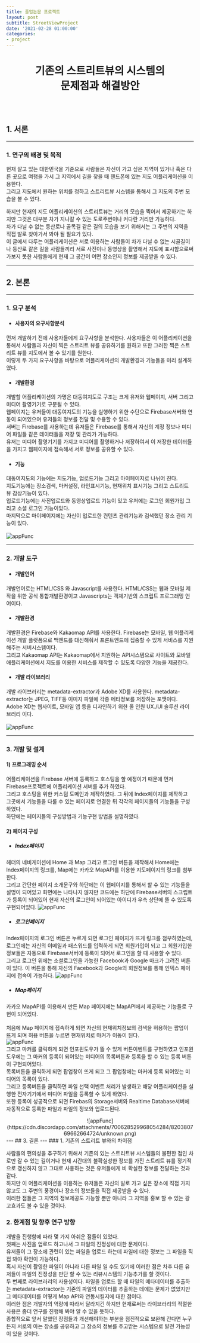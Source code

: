```yaml
---
title: 졸업논문 프로젝트
layout: post
subtitle: StreetViewProject
date: '2021-02-28 01:00:00'
categories:
- project
---
```


# <center>기존의 스트리트뷰의 시스템의 <br>문제점과 해결방안</center>
<br><br>

## 1. 서론
---

### 1. 연구의 배경 및 목적

현재 살고 있는 대한민국을 기준으로 사람들은 자신이 가고 싶은 지역이 있거나 혹은 다른 곳으로 여행을 가서 그 지역에서 길을 찾을 때 핸드폰에 있는 지도 어플리케이션을 이용한다. <br>
그리고 지도에서 원하는 위치를 정하고 스트리트뷰 시스템을 통해서 그 지도의 주변 모습을 볼 수 있다.

하지만 현재의 지도 어플리케이션의 스트리트뷰는 거리의 모습을 찍어서 제공하기는 하지만 그것은 대부분 차가 지나갈 수 있는 도로주변이나 커다란 거리만 가능하다. <br>
차가 다닐 수 없는 등산로나 골목길 같은 길의 모습을 보기 위해서는 그 주변의 지역을 직접 발로 찾아가서 봐야 될 필요가 있다. <br>
이 글에서 다루는 어플리케이션은 서로 이용하는 사람들이 차가 다닐 수 없는 시골길이나 등산로 같은 길을 사람들끼리 서로 사진이나 동영상을 촬영해서 지도에 표시함으로써 가보지 못한 사람들에게 현재 그 공간이 어떤 장소인지 정보를 제공받을 수 있다.

---
## 2. 본론

---
### 1. 요구 분석
* #### 사용자의 요구사항분석
먼저 개발하기 전에 사용자들에게 요구사항을 분석한다. 사용자들은 이 어플리케이션을 통해서 사람들과 자신이 찍은 스트리트 뷰를 공유하기를 원하고 또한 그러한 찍은 스트리트 뷰를 지도에서 볼 수 있기를 원한다. <br>
이렇게 두 가지 요구사항을 바탕으로 어플리케이션의 개발환경과 기능들을 미리 설계하였다.
* #### 개발환경
개발할 어플리케이션의 가명은 대동여지도로 구조는 크게 유저와 웹페이지, 서버 그리고 미디어 촬영기기로 구분될 수 있다. <br>
웹페이지는 유저들이 대동여지도의 기능을 실행하기 위한 수단으로 Firebase서버와 연동이 되어있으며 유저들의 정보를 전달 및 수용할 수 있다. <br>
서버는 Firebase를 사용하는데 유저들은 Firebase를 통해서 자신의 계정 정보나 미디어 파일들 같은 데이터들을 저장 및 관리가 가능하다. <br>
유저는 미디어 촬영기기를 가지고 미디어를 촬영하거나 저장하여서 이 저장한 데이터들을 가지고 웹페이지에 접속해서 서로 정보를 공유할 수 있다.
* #### 기능
대동여지도의 기능에는 지도기능, 업로드기능 그리고 마이페이지로 나뉘어 진다. <br>
지도기능에는 장소검색, 마커설정, 라인표시기능, 현재위치 표시기능 그리고 스트리트 뷰 감상기능이 있다. <br>
업로드기능에는 사진업로드와 동영상업로드 기능이 있고 유저에는 로그인 회원가입 그리고 소셜 로그인 기능이있다. <br>
마지막으로 마이페이지에는 자신이 업로드한 컨텐츠 관리기능과 검색했던 장소 관리 기능이 있다.
<br><br>![appFunc](https://cdn.discordapp.com/attachments/700628529968054284/815246688545407036/unknown.png?raw=true)

---
### 2. 개발 도구<br>
* ####  개발언어
개발언어로는 HTML/CSS 와 Javascript를 사용한다. HTML/CSS는 웹과 모바일 제작을 위한 공식 통합개발환경이고 Javascripts는 객체기반의 스크립트 프로그래밍 언어이다.
* #### 개발환경
개발환경은 Firebase와 Kakaomap API를 사용한다. Firebase는 모바일, 웹 어플리케이션 개발 플랫폼으로 백엔드를 대신해줘서 프론트엔드에 집중할 수 있게 서비스를 지원해주는 서버시스템이다. <br>
그리고 Kakaomap API는 Kakaomap에서 지원하는 API시스템으로 사이트와 모바일 애플리케이션에서 지도를 이용한 서비스를 제작할 수 있도록 다양한 기능을 제공한다.
* #### 개발 라이브러리
개발 라이브러리는 metadata-extractor과 Adobe XD를 사용한다. metadata-extractor는 JPEG, TIFF등 이미지 파일에 각종 메타정보를 저장하는 포맷이다. <br>
Adobe XD는 웹사이트, 모바일 앱 등을 디자인하기 위한 올 인원 UX./UI 솔루션 라이브러리 이다.
<br><br>![appFunc](https://cdn.discordapp.com/attachments/700628529968054284/820379193288032316/unknown.png)

---
### 3. 개발 및 설계<br>
#### 1) 프로그래밍 순서
어플리케이션을 Firebase 서버에 등록하고 호스팅을 할 예정이기 때문에 먼저 Firebase프로젝트에 어플리케이션 서버를 추가 하였다. <br>
그리고 호스팅을 위한 커스텀 도메인과 제작하였다. 그 뒤에 Index페이지를 제작하고 그곳에서 기능들을 다룰 수 있는 페이지로 연결한 뒤 각각의 페이지들의 기능들을 구성하였다. <br>
하단에는 페이지들의 구성방법과 기능구현 방법을 설명하였다.
#### 2) 페이지 구성
- ##### Index페이지
헤더의 네비게이션에 Home 과 Map 그리고 로그인 버튼을 제작해서 Home에는 Index페이지의 링크를, Map에는 카카오 MapAPI를 이용한 지도페이지의 링크를 첨부한다. <br>
그리고 간단한 페이지 소개문구와 하단에는 이 웹페이지를 통해서 할 수 있는 기능들을 설명이 되어있고 화면에는 나타나지 않지만 코드에는 하단에 Firebase서버의 스크립트가 등록이 되어있어 현재 자신의 로그인이 되어있는 아이디가 우측 상단에 뜰 수 있도록 구현되어있다.
![appFunc](https://cdn.discordapp.com/attachments/700628529968054284/820380810288824330/unknown.png)

- ##### 로그인페이지
Index페이지의 로그인 버튼은 누르게 되면 로그인 페이지가 뜨게 링크를 첨부하였는데, 로그인에는 자신의 이메일과 패스워드를 입력하게 되면 회원가입이 되고 그 회원가입한 정보들은 자동으로 Firebase서버에 등록이 되어서 로그인을 할 때 사용할 수 있다. <br>
그리고 로그인 위에는 소셜로그인을 가능한 Facebook과 Google 마크가 그려진 버튼이 있다.
이 버튼을 통해 자신의 Facebook과 Google의 회원정보를 통해 인덱스 페이지에 접속이 가능하다. 
![appFunc](https://cdn.discordapp.com/attachments/700628529968054284/820380712640577576/unknown.png)

- ##### Map페이지
카카오 MapAPI를 이용해서 만든 Map 페이지에는 MapAPI에서 제공하는 기능들로 구현이 되어있다. <br>
<br>처음에 Map 페이지에 접속하게 되면 자신의 현재위치정보의 검색을 허용하는 팝업이 뜨게 되며 허용 버튼을 누르면 현재위치로 마커가 이동이 된다. <br>
![appFunc](https://cdn.discordapp.com/attachments/700628529968054284/820380751769894952/unknown.png)<br>
그리고 마커를 클릭하게 되면 인포윈도우가 뜰 수 있게 버튼이벤트를 구현하였고 인포윈도우에는 그 마커의 등록이 되어있는 미디어의 목록버튼과 등록을 할 수 있는 등록 버튼이 구현되어있다. <br>
목록버튼을 클릭하게 되면 팝업창이 뜨게 되고 그 팝업창에는 마커에 등록 되어있는 미디어의 목록이 있다. <br>
그리고 등록버튼을 클릭하면 파일 선택 이벤트 처리가 발생하고 해당 어플리케이션을 실행한 전자기기에서 미디어 파일을 등록할 수 있게 하였다.<br>
또한 등록이 성공적으로 되면 Firebas의 Storage서버와 Realtime Database서버에 자동적으로 등록한 파일과 파일의 정보와 업로드된다.

<center>![appFunc](https://cdn.discordapp.com/attachments/700628529968054284/820380769662664724/unknown.png)</center>
---
## 3. 결론
---
### 1. 기존의 스트리트 뷰와의 차이점

사람들의 편의성을 추구하기 위해서 기존의 있는 스트리트뷰 시스템들의 불편한 점인 차로만 갈 수 있는 길이거나 현재 시간대의 불확실성한 정보를 가진 스트리트 뷰를 정기적으로 갱신하지 않고 그대로 사용하는 것은 유저들에게 비 확실한 정보를 전달하는 것과 같다. <br>
하지만 이 어플리케이션을 이용하는 유저들은 자신의 발로 가고 싶은 장소에 직접 가지 않고도 그 주변의 풍경이나 장소의 정보들을 직접 제공받을 수 있다. <br>
이러한 점들은 그 지역의 정보제공도 가능할 뿐만 아니라 그 지역을 홍보 할 수 있는 광고효과도 볼 수 있을 것이다.
 
### 2. 한계점 및 향후 연구 방향
개발을 진행함에 따라 몇 가지 아쉬운 점들이 있었다.<br>
첫째는 사진을 업로드 하고나서 그 파일의 진정성에 대한 문제이다.<br>
유저들이 그 장소에 관련이 있는 파일을 업로드 하는데 파일에 대한 정보는 그 파일을 직접 봐야 확인이 가능하다.<br>
혹시 자신이 촬영한 파일이 아니라 다른 파일 일 수도 있기에 이러한 점은 차후 다른 유저들이 파일의 진정성을 판단 할 수 있는 리뷰시스템의 기능추가를 할 것이다.<br>
두 번째로 라이브러리의 사용성이다. 파일을 업로드 할 때 파일의 메타데이터를 추출하는 metadata-extractor는 기존의 파일의 데이터를 추출하는 데에는 문제가 없었지만 그 메타데이터를 어떻게 Map API와 연동시킬지에 대한 점이다.<br>
이러한 점은 개발자의 역량에 따라서 달라지긴 하지만 현재로써는 라이브러리의 적절한 사용은 좀더 연구를 진행해 봐야 알 수 있을 듯하다.<br>
 종합적으로 앞서 말했던 장점들과 개선해야하는 부분을 점진적으로 보완해 간다면 누구든지 서로의 아는 장소를 공유하고 그 장소의 정보를 주고받는 시스템으로 발전 가능성이 있을 것이다.
